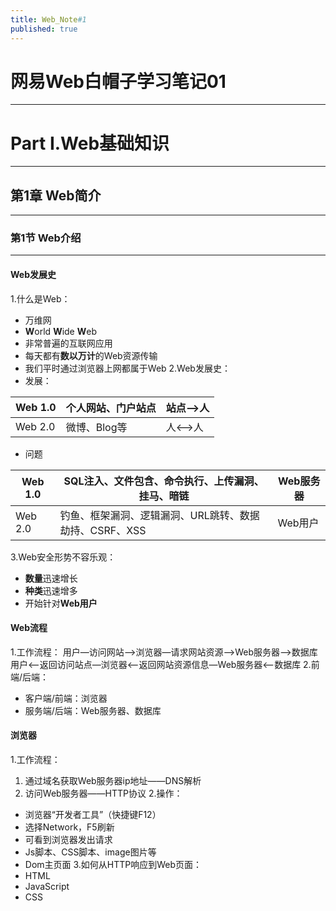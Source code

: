 ```yaml
---
title: Web_Note#1
published: true
---
```

# 网易Web白帽子学习笔记01
***
# Part I.Web基础知识
***
## 第1章 Web简介
***
### 第1节 Web介绍
***
#### Web发展史
1.什么是Web：
* 万维网
* **W**orld **W**ide **W**eb
* 非常普遍的互联网应用
* 每天都有**数以万计**的Web资源传输
* 我们平时通过浏览器上网都属于Web
2.Web发展史：
* 发展：

 | Web 1.0  |  个人网站、门户站点  |  站点—>人  |
 |--- | --- | --- | 
 |Web 2.0  |  微博、Blog等  |  人<—>人  |

* 问题

|  Web 1.0  |  SQL注入、文件包含、命令执行、上传漏洞、挂马、暗链  |  Web服务器  |
| --- | --- | --- |
|  Web 2.0  |  钓鱼、框架漏洞、逻辑漏洞、URL跳转、数据劫持、CSRF、XSS  |  Web用户  |

3.Web安全形势不容乐观：
* **数量**迅速增长
* **种类**迅速增多
* 开始针对**Web用户**

#### Web流程
1.工作流程：
    用户—访问网站—>浏览器—请求网站资源—>Web服务器——>数据库
    用户<—返回访问站点—浏览器<—返回网站资源信息—Web服务器<——数据库
2.前端/后端：
* 客户端/前端：浏览器
* 服务端/后端：Web服务器、数据库
    
#### 浏览器
1.工作流程：
1. 通过域名获取Web服务器ip地址——DNS解析
2. 访问Web服务器——HTTP协议
2.操作：
* 浏览器“开发者工具”（快捷键F12）
* 选择Network，F5刷新
* 可看到浏览器发出请求
* Js脚本、CSS脚本、image图片等
* Dom主页面
3.如何从HTTP响应到Web页面：
* HTML
* JavaScript
* CSS
